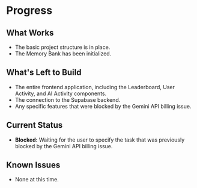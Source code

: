 # Progress

## What Works
- The basic project structure is in place.
- The Memory Bank has been initialized.

## What's Left to Build
- The entire frontend application, including the Leaderboard, User Activity, and AI Activity components.
- The connection to the Supabase backend.
- Any specific features that were blocked by the Gemini API billing issue.

## Current Status
- **Blocked:** Waiting for the user to specify the task that was previously blocked by the Gemini API billing issue.

## Known Issues
- None at this time.
